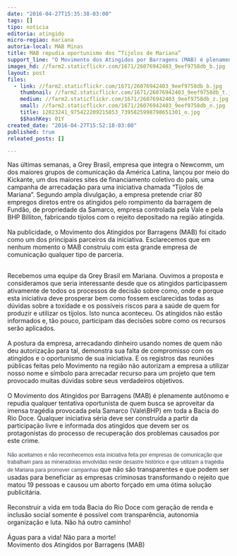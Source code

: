 ```yaml
---
date: "2016-04-27T15:35:38-03:00"
tags: []
tipo: noticia
editoria: atingido
micro-regiao: mariana
autoria-local: MAB Minas
title: MAB repudia oportunismo dos “Tijolos de Mariana”
support_line: "O Movimento dos Atingidos por Barragens (MAB) é plenamente autônomo e repudia quem busca se aproveitar da tragédia provocada pela Samarco (Vale\\BHP)."
images_hd: //farm2.staticflickr.com/1671/26076942403_9eef9758db_b.jpg
layout: post
files:
  - link: //farm2.staticflickr.com/1671/26076942403_9eef9758db_b.jpg
    thumbnail: //farm2.staticflickr.com/1671/26076942403_9eef9758db_t.jpg
    medium: //farm2.staticflickr.com/1671/26076942403_9eef9758db_z.jpg
    small: //farm2.staticflickr.com/1671/26076942403_9eef9758db_n.jpg
    title: 12823241_975422209215853_7395825998798651301_o.jpg
    $$hashKey: 01Y
created_date: "2016-04-27T15:52:18-03:00"
published: true
releated_posts: []

---
```

<p>Nas &uacute;ltimas semanas, a Grey Brasil, empresa que integra o Newcomm, um dos maiores grupos de comunica&ccedil;&atilde;o da Am&eacute;rica Latina, lan&ccedil;ou por meio do Kickante, um dos maiores sites de financiamento coletivo do pa&iacute;s, uma campanha de arrecada&ccedil;&atilde;o para uma iniciativa chamada &ldquo;Tijolos de Mariana&rdquo;.&nbsp;Segundo ampla divulga&ccedil;&atilde;o, a empresa pretende criar 80 empregos diretos entre os atingidos pelo rompimento da barragem de Fund&atilde;o, de propriedade da Samarco, empresa controlada pela Vale e pela BHP Billiton, fabricando tijolos com o rejeito depositado na regi&atilde;o atingida.<br />
<br />
Na publicidade, o Movimento dos Atingidos por Barragens (MAB) foi citado como um dos principais parceiros da iniciativa. Esclarecemos que em nenhum momento o MAB construiu com esta grande empresa de comunica&ccedil;&atilde;o qualquer tipo de parceria.&nbsp;</p>

<p><br />
Recebemos uma equipe da Grey Brasil em Mariana. Ouvimos a proposta e consideramos que seria interessante desde que os atingidos participassem ativamente de todos os processos de decis&atilde;o sobre como, onde e porque esta iniciativa deve prosperar bem como fossem esclarecidas todas as d&uacute;vidas sobre a toxidade e os poss&iacute;veis riscos para a sa&uacute;de de quem for produzir e utilizar os tijolos. Isto nunca aconteceu. Os atingidos n&atilde;o est&atilde;o informados e, t&atilde;o pouco, participam das decis&otilde;es sobre como os recursos ser&atilde;o aplicados.&nbsp;<br />
<br />
A postura da empresa, arrecadando dinheiro usando nomes de quem n&atilde;o deu autoriza&ccedil;&atilde;o para tal, demonstra sua falta de compromisso com os atingidos e o oportunismo de sua iniciativa. E os registros das reuni&otilde;es p&uacute;blicas feitas pelo Movimento na regi&atilde;o n&atilde;o autorizam a empresa a utilizar nosso nome e s&iacute;mbolo para arrecadar recurso para um projeto que tem provocado muitas d&uacute;vidas sobre seus verdadeiros objetivos.<br />
<br />
O Movimento dos Atingidos por Barragens (MAB) &eacute; plenamente aut&ocirc;nomo e repudia qualquer tentativa oportunista de quem busca se aproveitar da imensa trag&eacute;dia provocada pela Samarco (Vale\BHP) em toda a Bacia do Rio Doce. Qualquer iniciativa s&eacute;ria deve ser constru&iacute;da a partir da participa&ccedil;&atilde;o livre e informada dos atingidos que devem ser os protagonistas do processo de recupera&ccedil;&atilde;o dos problemas causados por este crime.<br />
<br />
<span style="color: rgb(55, 62, 77); font-family: helvetica, arial, sans-serif; font-size: 12px; line-height: 15.36px; white-space: pre-wrap; background-color: rgb(254, 254, 254);">N&atilde;o aceitamos e n&atilde;o reconhecemos esta iniciativa feita por empresas de comunica&ccedil;&atilde;o que trabalham para as mineradoras envolvidas neste desastre hist&oacute;rico e que utilizam a trag&eacute;dia de Mariana para promover campanhas </span>que n&atilde;o s&atilde;o transparentes e que podem ser usadas para beneficiar as empresas criminosas transformando o rejeito que matou 19 pessoas e causou um aborto for&ccedil;ado em uma &oacute;tima solu&ccedil;&atilde;o publicit&aacute;ria.<br />
<br />
Reconstruir a vida em toda Bacia do Rio Doce com gera&ccedil;&atilde;o de renda e inclus&atilde;o social somente &eacute; poss&iacute;vel com transpar&ecirc;ncia, autonomia organiza&ccedil;&atilde;o e luta. N&atilde;o h&aacute; outro caminho!<br />
<br />
&Aacute;guas para a vida! N&atilde;o para a morte!<br />
Movimento dos Atingidos por Barragens (MAB)</p>
